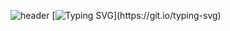 <!--타이틀 부분-->
![header](https://capsule-render.vercel.app/api?type=Waving)
[![Typing SVG](https://readme-typing-svg.demolab.com?font=Fira+Code&pause=1000&width=435&lines=Welcome+!)](https://git.io/typing-svg)

